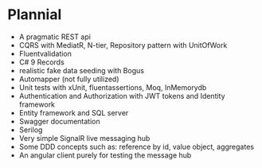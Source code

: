 # Plannial

- A pragmatic REST api
- CQRS with MediatR, N-tier, Repository pattern with UnitOfWork
- Fluentvalidation
- C# 9 Records 
- realistic fake data seeding with Bogus 
- Automapper (not fully utilized) 
- Unit tests with xUnit, fluentassertions, Moq, InMemorydb
- Authentication and Authorization with JWT tokens and Identity framework
- Entity framework and SQL server
- Swagger documentation
- Serilog
- Very simple SignalR live messaging hub
- Some DDD concepts such as: reference by id, value object, aggregates
- An angular client purely for testing the message hub


